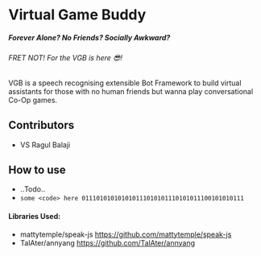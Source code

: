 # Virtual Game Buddy
##### Forever Alone? No Friends? Socially Awkward?
###### FRET NOT! For the VGB is here :sunglasses:!
VGB is a speech recognising extensible Bot Framework to build virtual assistants for those with no human friends but wanna play conversational Co-Op games.

## Contributors
- VS Ragul Balaji

## How to use
- ..Todo..
- ```some <code> here 011101010101010111010101110101011100101010111```

#### Libraries Used:
- mattytemple/speak-js https://github.com/mattytemple/speak-js
- TalAter/annyang https://github.com/TalAter/annyang
